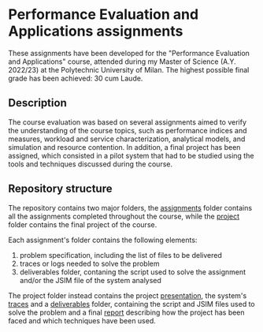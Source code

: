 # Performance Evaluation and Applications assignments

These assignments have been developed for the "Performance Evaluation and Applications" course, attended during my Master of Science (A.Y. 2022/23) at the Polytechnic University of Milan. The highest possible final grade has been achieved: 30 cum Laude.

## Description

The course evaluation was based on several assignments aimed to verify the understanding of the course topics, such as performance indices and measures, workload and service characterization, analytical models, and simulation and resource contention. In addition, a final project has been assigned, which consisted in a pilot system that had to be studied using the tools and techniques discussed during the course.

## Repository structure

The repository contains two major folders, the [assignments](/Assignments/) folder contains all the assignments completed throughout the course, while the [project](/Project/) folder contains the final project of the course.

Each assignment's folder contains the following elements:
1. problem specification, including the list of files to be delivered
2. traces or logs needed to solve the problem
3. deliverables folder, contaning the script used to solve the assignment and/or the JSIM file of the system analysed

The project folder instead contains the project [presentation](/Project/Projects%202022-2023.pdf), the system's [traces](/Project/Traces/) and a [deliverables](/Project/Project%20deliverables/) folder, containing the script and JSIM files used to solve the problem and a final [report](/Project/Project%20deliverables/Performance_evaluation_and_application_project_report.pdf) describing how the project has been faced and which techniques have been used.
